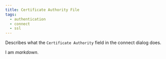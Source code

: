 ```yaml
---
title: Certificate Authority File
tags:
  - authentication
  - connect
  - ssl
---
```

Describes what the `Certificate Authority` field in the connect dialog does.

I am *markdown*.
